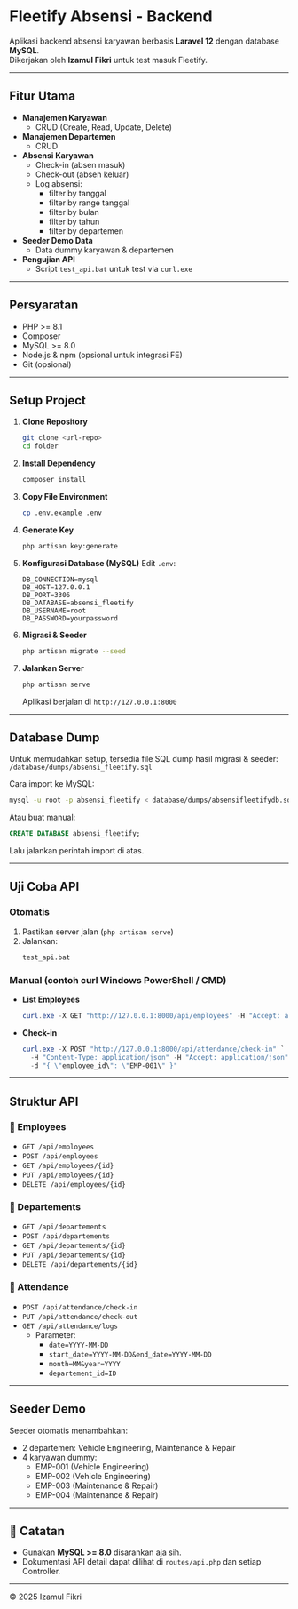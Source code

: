 # Fleetify Absensi - Backend

Aplikasi backend absensi karyawan berbasis **Laravel 12** dengan database **MySQL**.  
Dikerjakan oleh **Izamul Fikri** untuk test masuk Fleetify.

---

## Fitur Utama

- **Manajemen Karyawan**
  - CRUD (Create, Read, Update, Delete)
- **Manajemen Departemen**
  - CRUD
- **Absensi Karyawan**
  - Check-in (absen masuk)
  - Check-out (absen keluar)
  - Log absensi:
    - filter by tanggal
    - filter by range tanggal
    - filter by bulan
    - filter by tahun
    - filter by departemen
- **Seeder Demo Data**
  - Data dummy karyawan & departemen
- **Pengujian API**
  - Script `test_api.bat` untuk test via `curl.exe`

---

## Persyaratan

- PHP >= 8.1
- Composer
- MySQL >= 8.0
- Node.js & npm (opsional untuk integrasi FE)
- Git (opsional)

---

## Setup Project

1. **Clone Repository**
   ```sh
   git clone <url-repo>
   cd folder
   ```

2. **Install Dependency**
   ```sh
   composer install
   ```

3. **Copy File Environment**
   ```sh
   cp .env.example .env
   ```

4. **Generate Key**
   ```sh
   php artisan key:generate
   ```

5. **Konfigurasi Database (MySQL)**
   Edit `.env`:
   ```env
   DB_CONNECTION=mysql
   DB_HOST=127.0.0.1
   DB_PORT=3306
   DB_DATABASE=absensi_fleetify
   DB_USERNAME=root
   DB_PASSWORD=yourpassword
   ```

6. **Migrasi & Seeder**
   ```sh
   php artisan migrate --seed
   ```

7. **Jalankan Server**
   ```sh
   php artisan serve
   ```
   Aplikasi berjalan di `http://127.0.0.1:8000`

---

## Database Dump

Untuk memudahkan setup, tersedia file SQL dump hasil migrasi & seeder:  
`/database/dumps/absensi_fleetify.sql`

Cara import ke MySQL:
```sh
mysql -u root -p absensi_fleetify < database/dumps/absensifleetifydb.sql
```

Atau buat manual:
```sql
CREATE DATABASE absensi_fleetify;
```
Lalu jalankan perintah import di atas.

---

## Uji Coba API

### Otomatis
1. Pastikan server jalan (`php artisan serve`)
2. Jalankan:
   ```sh
   test_api.bat
   ```

### Manual (contoh curl Windows PowerShell / CMD)
- **List Employees**
  ```powershell
  curl.exe -X GET "http://127.0.0.1:8000/api/employees" -H "Accept: application/json"
  ```
- **Check-in**
  ```powershell
  curl.exe -X POST "http://127.0.0.1:8000/api/attendance/check-in" `
    -H "Content-Type: application/json" -H "Accept: application/json" `
    -d "{ \"employee_id\": \"EMP-001\" }"
  ```

---

## Struktur API

### 🔹 Employees
- `GET /api/employees`
- `POST /api/employees`
- `GET /api/employees/{id}`
- `PUT /api/employees/{id}`
- `DELETE /api/employees/{id}`

### 🔹 Departements
- `GET /api/departements`
- `POST /api/departements`
- `GET /api/departements/{id}`
- `PUT /api/departements/{id}`
- `DELETE /api/departements/{id}`

### 🔹 Attendance
- `POST /api/attendance/check-in`
- `PUT /api/attendance/check-out`
- `GET /api/attendance/logs`
  - Parameter:
    - `date=YYYY-MM-DD`
    - `start_date=YYYY-MM-DD&end_date=YYYY-MM-DD`
    - `month=MM&year=YYYY`
    - `departement_id=ID`

---

## Seeder Demo

Seeder otomatis menambahkan:
- 2 departemen: Vehicle Engineering, Maintenance & Repair
- 4 karyawan dummy:
  - EMP-001 (Vehicle Engineering)
  - EMP-002 (Vehicle Engineering)
  - EMP-003 (Maintenance & Repair)
  - EMP-004 (Maintenance & Repair)

---


## 📝 Catatan

- Gunakan **MySQL >= 8.0** disarankan aja sih.
- Dokumentasi API detail dapat dilihat di `routes/api.php` dan setiap Controller.

---

© 2025 Izamul Fikri

